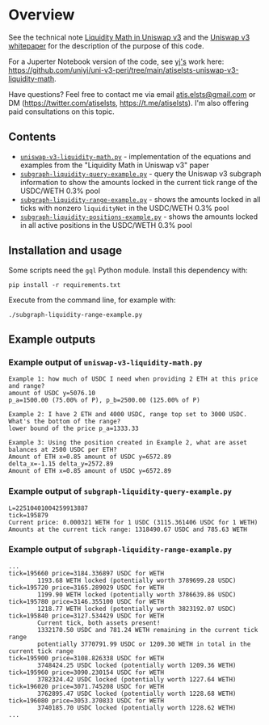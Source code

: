# Overview

See the technical note [Liquidity Math in Uniswap v3](http://atiselsts.github.io/pdfs/uniswap-v3-liquidity-math.pdf) and the [Uniswap v3 whitepaper](https://uniswap.org/whitepaper-v3.pdf) for the description of the purpose of this code.

For a Juperter Notebook version of the code, see [yj's](https://github.com/uniyj) work here: https://github.com/uniyj/uni-v3-peri/tree/main/atiselsts-uniswap-v3-liquidity-math.

Have questions? Feel free to contact me via email atis.elsts@gmail.com or DM (https://twitter.com/atiselsts, https://t.me/atiselsts). I'm also offering paid consultations on this topic.

## Contents

* [`uniswap-v3-liquidity-math.py`](uniswap-v3-liquidity-math.py) - implementation of the equations and examples from the "Liquidity Math in Uniswap v3" paper
* [`subgraph-liquidity-query-example.py`](subgraph-liquidity-query-example.py) - query the Uniswap v3 subgraph information to show the amounts locked in the current tick range of the USDC/WETH 0.3% pool
* [`subgraph-liquidity-range-example.py`](subgraph-liquidity-range-example.py) - shows the amounts locked in all ticks with nonzero `liquidityNet` in the USDC/WETH 0.3% pool
* [`subgraph-liquidity-positions-example.py`](subgraph-liquidity-positions-example.py) - shows the amounts locked in all active positions in the USDC/WETH 0.3% pool

## Installation and usage


Some scripts need the `gql` Python module. Install this dependency with:

    pip install -r requirements.txt

Execute from the command line, for example with:

    ./subgraph-liquidity-range-example.py

## Example outputs

### Example output of `uniswap-v3-liquidity-math.py`

```
Example 1: how much of USDC I need when providing 2 ETH at this price and range?
amount of USDC y=5076.10
p_a=1500.00 (75.00% of P), p_b=2500.00 (125.00% of P)

Example 2: I have 2 ETH and 4000 USDC, range top set to 3000 USDC. What's the bottom of the range?
lower bound of the price p_a=1333.33

Example 3: Using the position created in Example 2, what are asset balances at 2500 USDC per ETH?
Amount of ETH x=0.85 amount of USDC y=6572.89
delta_x=-1.15 delta_y=2572.89
Amount of ETH x=0.85 amount of USDC y=6572.89
```

### Example output of `subgraph-liquidity-query-example.py`

```
L=22510401004259913887
tick=195879
Current price: 0.000321 WETH for 1 USDC (3115.361406 USDC for 1 WETH)
Amounts at the current tick range: 1318490.67 USDC and 785.63 WETH
```

### Example output of `subgraph-liquidity-range-example.py`

```
...
tick=195660 price=3184.336897 USDC for WETH
        1193.68 WETH locked (potentially worth 3789699.28 USDC)
tick=195720 price=3165.289029 USDC for WETH
        1199.90 WETH locked (potentially worth 3786639.86 USDC)
tick=195780 price=3146.355100 USDC for WETH
        1218.77 WETH locked (potentially worth 3823192.07 USDC)
tick=195840 price=3127.534429 USDC for WETH
        Current tick, both assets present!
        1332170.50 USDC and 781.24 WETH remaining in the current tick range
        potentially 3770791.99 USDC or 1209.30 WETH in total in the current tick range
tick=195900 price=3108.826338 USDC for WETH
        3748424.25 USDC locked (potentially worth 1209.36 WETH)
tick=195960 price=3090.230154 USDC for WETH
        3782324.42 USDC locked (potentially worth 1227.64 WETH)
tick=196020 price=3071.745208 USDC for WETH
        3762895.47 USDC locked (potentially worth 1228.68 WETH)
tick=196080 price=3053.370833 USDC for WETH
        3740185.70 USDC locked (potentially worth 1228.62 WETH)
...
```
